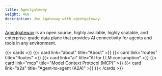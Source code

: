```yaml
---
title: Agentgateway
weight: 460
description: Use kgateway with agentgateway. 
---
```


[Agentgateway](https://agentgateway.dev/) is an open source, highly available, highly scalable, and enterprise-grade data plane that provides AI connectivity for agents and tools in any environment.

{{< cards >}}
  {{< card link="about" title="About" >}}
  {{< card link="routes" title="Routes" >}}
  {{< card link="ai" title="AI for LLM consumption" >}}
  {{< card link="mcp" title="Model Context Protocol (MCP)" >}}
  {{< card link="a2a" title="Agent-to-agent (A2A)" >}}
{{< /cards >}}
